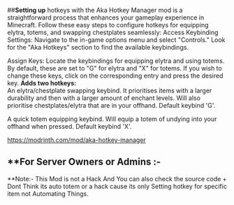 ##**Setting up** hotkeys with the Aka Hotkey Manager mod is a straightforward process that enhances your gameplay experience in Minecraft. Follow these easy steps to configure hotkeys for equipping elytra, totems, and swapping chestplates seamlessly: Access Keybinding Settings: Navigate to the in-game options menu and select "Controls." Look for the "Aka Hotkeys" section to find the available keybindings.

Assign Keys: Locate the keybindings for equipping elytra and using totems. By default, these are set to "G" for elytra and "X" for totems. If you wish to change these keys, click on the corresponding entry and press the desired key.
**Adds two hotkeys:**\
An elytra/chestplate swapping keybind. It prioritises items with a larger durability and then with a larger amount of enchant levels. Will also prioritise chestplates/elytra that are in your offhand. Default keybind 'G'.

A quick totem equipping keybind. Will equip a totem of undying into your offhand when pressed. Default keybind 'X'.

https://modrinth.com/mod/aka-hotkey-manager
## **For Server Owners or Admins :-
**Note:- This Mod is not a Hack And You can also check the source code + Dont Think its auto totem or a hack cause its only Setting hotkey for specific item not Automating Things.
